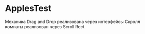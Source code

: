 # ApplesTest
Механика Drag and Drop реализована через интерфейсы
Скролл комнаты реализован через Scroll Rect
